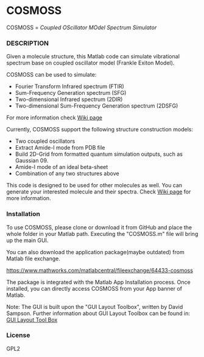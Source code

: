 # COSMOSS 
COSMOSS = *Coupled OScillator MOdel Spectrum Simulator*

### DESCRIPTION
Given a molecule structure, this Matlab code can simulate vibrational spectrum base on coupled oscillator model (Frankle Exiton Model).  

COSMOSS can be used to simulate:
* Fourier Transform Infrared spectrum (FTIR)
* Sum-Frequency Generation spectrum (SFG)
* Two-dimensional Infrared spectrum (2DIR)
* Two-dimensional Sum-Frequency Generation spectrum (2DSFG)

For more information check [Wiki page](../../wiki)

Currently, COSMOSS support the following structure construction models:
* Two coupled oscillators
* Extract Amide-I mode from PDB file
* Build 2D-Grid from formatted quantum simulation outputs, such as Gaussian 09. 
* Amide-I mode of an ideal beta-sheet
* Combination of any two structures above

This code is designed to be used for other molecules as well. You can generate your interested molecule and their spectra. Check [Wiki page](../../wiki) for more information.

### Installation
To use COSMOSS, please clone or download it from GitHub and place the whole folder in your Matlab path.  Executing the "COSMOSS.m" file will bring up the main GUI.

You can also download the application package(maybe outdated) from Matlab file exchange. 

https://www.mathworks.com/matlabcentral/fileexchange/64433-cosmoss

The package is integrated with the Matlab App Installation process. Once installed, you can directly access COSMOSS from your App banner of Matlab.



Note:
The GUI is built upon the "GUI Layout Toolbox",  written by David Sampson. Further information about GUI Layout Toolbox can be found in: [GUI Layout Tool Box][GUILayoutToolbox]

### License

GPL2



[//]: # (These are reference links used in the body of this note and get stripped out when the markdown processor does its job. There is no need to format nicely because it shouldn't be seen. Thanks SO - http://stackoverflow.com/questions/4823468/store-comments-in-markdown-syntax)
   [wiki-Home]: https://gitlab.com/jjho/COSMOSS/wikis/home
   [GUILayoutToolbox]: http://www.mathworks.com/matlabcentral/fileexchange/47982-gui-layout-toolbox
   
